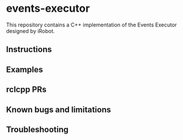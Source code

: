 # events-executor

This repository contains a C++ implementation of the Events Executor designed by iRobot.

## Instructions

## Examples

## rclcpp PRs

## Known bugs and limitations

## Troubleshooting
